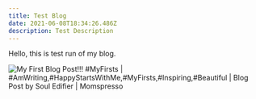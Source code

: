 ```yaml
---
title: Test Blog
date: 2021-06-08T18:34:26.486Z
description: Test Description
---
```

Hello, this is test run of my blog.

![My First Blog Post!!! #MyFirsts |  #AmWriting,#HappyStartsWithMe,#MyFirsts,#Inspiring,#Beautiful | Blog Post  by Soul Edifier | Momspresso](https://cdn3.mycity4kids.com/images/article-images/web/headersV2/img-20200608-5edd46a38d275.png)